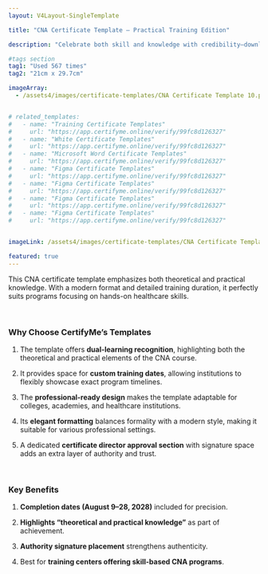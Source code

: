 ```yaml
---
layout: V4Layout-SingleTemplate

title: "CNA Certificate Template – Practical Training Edition"

description: "Celebrate both skill and knowledge with credibility—download this CNA training certificate template and award your achievers with confidence."

#tags section
tag1: "Used 567 times"
tag2: "21cm x 29.7cm"

imageArray:
  - /assets4/images/certificate-templates/CNA Certificate Template 10.png


# related_templates:
#   - name: "Training Certificate Templates"
#     url: "https://app.certifyme.online/verify/99fc8d126327"
#   - name: "White Certificate Templates"
#     url: "https://app.certifyme.online/verify/99fc8d126327"
#   - name: "Microsoft Word Certificate Templates"
#     url: "https://app.certifyme.online/verify/99fc8d126327"
#   - name: "Figma Certificate Templates"
#     url: "https://app.certifyme.online/verify/99fc8d126327"  
#   - name: "Figma Certificate Templates"
#     url: "https://app.certifyme.online/verify/99fc8d126327"  
#   - name: "Figma Certificate Templates"
#     url: "https://app.certifyme.online/verify/99fc8d126327"  
#   - name: "Figma Certificate Templates"
#     url: "https://app.certifyme.online/verify/99fc8d126327"        


imageLink: /assets4/images/certificate-templates/CNA Certificate Template 10.png

featured: true
---
```


This CNA certificate template emphasizes both theoretical and practical knowledge. With a modern format and detailed training duration, it perfectly suits programs focusing on hands-on healthcare skills.

<br>

### Why Choose CertifyMe’s Templates

1. The template offers **dual-learning recognition**, highlighting both the theoretical and practical elements of the CNA course.

1. It provides space for **custom training dates**, allowing institutions to flexibly showcase exact program timelines.

1. The **professional-ready design** makes the template adaptable for colleges, academies, and healthcare institutions.

1. Its **elegant formatting** balances formality with a modern style, making it suitable for various professional settings.

1. A dedicated **certificate director approval section** with signature space adds an extra layer of authority and trust.

<br>

### Key Benefits

1. **Completion dates (August 9–28, 2028)** included for precision.

1. **Highlights “theoretical and practical knowledge”** as part of achievement.

1. **Authority signature placement** strengthens authenticity.

1. Best for **training centers offering skill-based CNA programs**.

